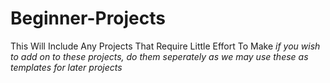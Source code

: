# Beginner-Projects
This Will Include Any Projects That Require Little Effort To Make
*if you wish to add on to these projects, do them seperately as we may use these as templates for later projects*

